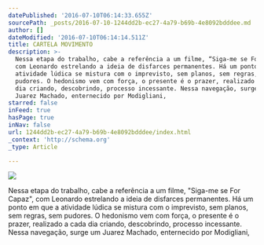 ```yaml
---
datePublished: '2016-07-10T06:14:33.655Z'
sourcePath: _posts/2016-07-10-1244dd2b-ec27-4a79-b69b-4e8092bdddee.md
author: []
dateModified: '2016-07-10T06:14:14.511Z'
title: CARTELA MOVIMENTO
description: >-
  Nessa etapa do trabalho, cabe a referência a um filme, “Siga-me se For Capaz”,
  com Leonardo estrelando a ideia de disfarces permanentes. Há um ponto em que a
  atividade lúdica se mistura com o imprevisto, sem planos, sem regras, sem
  pudores. O hedonismo vem com força, o presente é o prazer, realizado a cada
  dia criando, descobrindo, processo incessante. Nessa navegação, surge um
  Juarez Machado, enternecido por Modigliani, 
starred: false
inFeed: true
hasPage: true
inNav: false
url: 1244dd2b-ec27-4a79-b69b-4e8092bdddee/index.html
_context: 'http://schema.org'
_type: Article

---
```

![](https://imgflo.herokuapp.com/graph/vahj1ThiexotieMo/85c546087c172724c052f0641e849bc6/croprotate.jpg?cropheight=1334&cropwidth=2480&degrees=0&input=https%3A%2F%2Fthe-grid-user-content.s3-us-west-2.amazonaws.com%2Fc15d70e1-0586-47be-b4b6-744ecac9433e.jpg&x=0&y=0)

Nessa etapa do trabalho, cabe a referência a um filme, "Siga-me se For Capaz", com Leonardo estrelando a ideia de disfarces permanentes. Há um ponto em que a atividade lúdica se mistura com o imprevisto, sem planos, sem regras, sem pudores. O hedonismo vem com força, o presente é o prazer, realizado a cada dia criando, descobrindo, processo incessante. Nessa navegação, surge um Juarez Machado, enternecido por Modigliani,